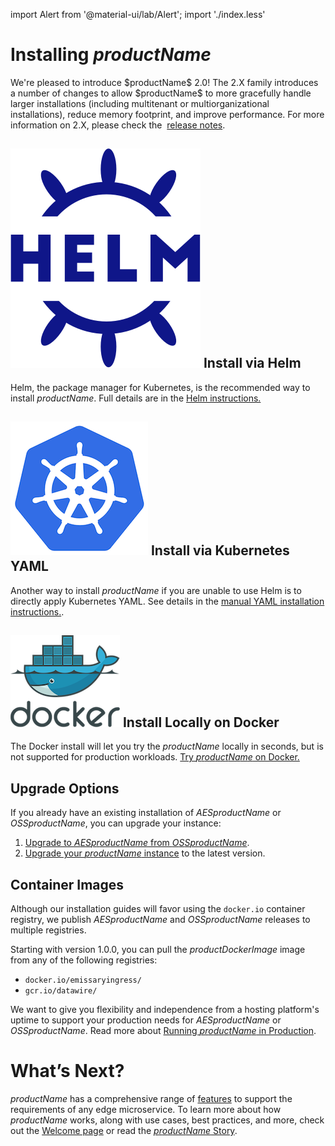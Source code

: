 import Alert from '@material-ui/lab/Alert';
import './index.less'

# Installing $productName$

<Alert severity="info">
  We're pleased to introduce $productName$ 2.0! The 2.X family introduces a number of
  changes to allow $productName$ to more gracefully handle larger installations
  (including multitenant or multiorganizational installations), reduce memory footprint,
  and improve performance. For more information on 2.X, please check the&nbsp;
  <a href="../../release-notes">release notes</a>.
</Alert>

## <img class="os-logo" src="../../images/helm-navy.png"/> Install via Helm
Helm, the package manager for Kubernetes, is the recommended way to install
$productName$. Full details are in the [Helm instructions.](helm/)

## <img class="os-logo" src="../../images/kubernetes.png"/> Install via Kubernetes YAML
Another way to install $productName$ if you are unable to use Helm is to
directly apply Kubernetes YAML. See details in the
[manual YAML installation instructions.](yaml-install).

## <img class="os-logo" src="../../images/docker.png"/> Install Locally on Docker
The Docker install will let you try the $productName$ locally in seconds,
but is not supported for production workloads. [Try $productName$ on Docker.](docker/)

## Upgrade Options
If you already have an existing installation of $AESproductName$ or
$OSSproductName$, you can upgrade your instance:

1. [Upgrade to $AESproductName$ from $OSSproductName$](upgrade-to-edge-stack/).
2. [Upgrade your $productName$ instance](upgrading/) to the latest version.

## Container Images
Although our installation guides will favor using the `docker.io` container registry,
we publish $AESproductName$ and $OSSproductName$ releases to multiple registries.

Starting with version 1.0.0, you can pull the $productDockerImage$ image from any of the following registries:
- `docker.io/emissaryingress/`
- `gcr.io/datawire/`

We want to give you flexibility and independence from a hosting platform's uptime to support
your production needs for $AESproductName$ or $OSSproductName$. Read more about
[Running $productName$ in Production](../running).

# What’s Next?
$productName$ has a comprehensive range of [features](/features/) to
support the requirements of any edge microservice. To learn more about how $productName$ works, along with use cases, best practices, and more,
check out the [Welcome page](../../../) or read the [$productName$
Story](../../about/why-ambassador).
